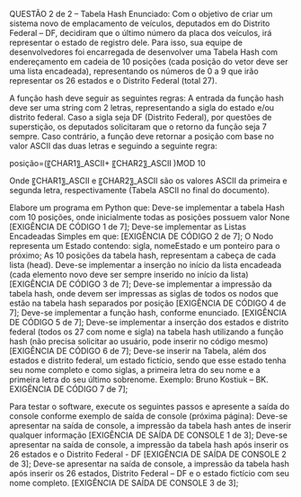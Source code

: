 QUESTÃO 2 de 2 – Tabela Hash
Enunciado: Com o objetivo de criar um sistema novo de emplacamento de veículos, deputados em do Distrito Federal – DF, decidiram que o último número da placa dos veículos, irá representar o estado de registro dele. Para isso, sua equipe de desenvolvedores foi encarregada de desenvolver uma Tabela Hash com endereçamento em cadeia de 10 posições (cada posição do vetor deve ser uma lista encadeada), representando os números de 0 a 9 que irão representar os 26 estados e o Distrito Federal (total 27).

A função hash deve seguir as seguintes regras:
	A entrada da função hash deve ser uma string com 2 letras, representando a sigla do estado e/ou distrito federal.
	Caso a sigla seja DF (Distrito Federal), por questões de superstição, os deputados solicitaram que o retorno da função seja 7 sempre.
	Caso contrário, a função deve retornar a posição com base no valor ASCII das duas letras e seguindo a seguinte regra:

posição=(〖CHAR1〗_ASCII+ 〖CHAR2〗_ASCII )MOD 10

Onde 〖CHAR1〗_ASCII e 〖CHAR2〗_ASCII são os valores ASCII da primeira e segunda letra, respectivamente (Tabela ASCII no final do documento).

Elabore um programa em Python que: 
	Deve-se implementar a tabela Hash com 10 posições, onde inicialmente todas as posições possuem valor None [EXIGÊNCIA DE CÓDIGO 1 de 7];
	Deve-se implementar as Listas Encadeadas Simples em que: [EXIGÊNCIA DE CÓDIGO 2 de 7];
	O Nodo representa um Estado contendo: sigla, nomeEstado e um ponteiro para o próximo;
	As 10 posições da tabela hash, representam a cabeça de cada lista (head).
	Deve-se implementar a inserção no início da lista encadeada (cada elemento novo deve ser sempre inserido no início da lista) [EXIGÊNCIA DE CÓDIGO 3 de 7];
	Deve-se implementar a impressão da tabela hash, onde devem ser impressas as siglas de todos os nodos que estão na tabela hash separados por posição [EXIGÊNCIA DE CÓDIGO 4 de 7];
	Deve-se implementar a função hash, conforme enunciado. [EXIGÊNCIA DE CÓDIGO 5 de 7];
	Deve-se implementar a inserção dos estados e distrito federal (todos os 27 com nome e sigla) na tabela hash utilizando a função hash (não precisa solicitar ao usuário, pode inserir no código mesmo) [EXIGÊNCIA DE CÓDIGO 6 de 7];
	Deve-se inserir na Tabela, além dos estados e distrito federal, um estado fictício, sendo que esse estado tenha seu nome completo e como siglas, a primeira letra do seu nome e a primeira letra do seu último sobrenome. Exemplo: Bruno Kostiuk – BK. EXIGÊNCIA DE CÓDIGO 7 de 7];

Para testar o software, execute os seguintes passos e apresente a saída do console conforme exemplo de saída de console (próxima página):
	Deve-se apresentar na saída de console, a impressão da tabela hash antes de inserir qualquer informação [EXIGÊNCIA DE SAÍDA DE CONSOLE 1 de 3];
	Deve-se apresentar na saída de console, a impressão da tabela hash após inserir os 26 estados e o Distrito Federal - DF [EXIGÊNCIA DE SAÍDA DE CONSOLE 2 de 3]; 
	Deve-se apresentar na saída de console, a impressão da tabela hash após inserir os 26 estados, Distrito Federal – DF e o estado fictício com seu nome completo. [EXIGÊNCIA DE SAÍDA DE CONSOLE 3 de 3];

